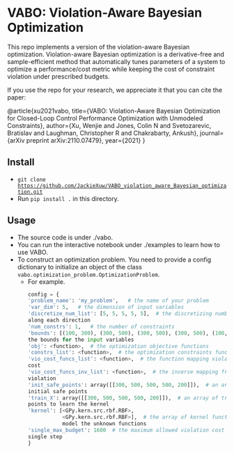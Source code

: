 # VABO: Violation-Aware Bayesian Optimization

This repo implements a version of the violation-aware Bayesian optimization.
Violation-aware Bayesian optimization is a derivative-free and sample-efficient method that
automatically tunes parameters of a system to optimize a performance/cost metric while keeping the cost of 
constraint violation under prescribed budgets.

If you use the repo for your research, we appreciate it that you can cite the paper:

@article{xu2021vabo,
  title={VABO: Violation-Aware Bayesian Optimization for Closed-Loop Control Performance Optimization with Unmodeled Constraints},
  author={Xu, Wenjie and Jones, Colin N and Svetozarevic, Bratislav and Laughman, Christopher R and Chakrabarty, Ankush},
  journal={arXiv preprint arXiv:2110.07479},
  year={2021}
}

## Install
* <code>git clone https://github.com/JackieXuw/VABO_violation_aware_Bayesian_optimization.git </code>
* Run <code>pip install .</code> in this directory. 

## Usage
* The source code is under ./vabo.
* You can run the interactive notebook under ./examples to learn how to use VABO.
* To construct an optimization problem. You need to provide a config dictionary
    to initialize an object of the class `vabo.optimization_problem.OptimizationProblem`. 
  * For example.
    ```python
    config = {
    'problem_name': 'my_problem',   # the name of your problem
    'var_dim': 5,   # the dimension of input variables
    'discretize_num_list': [5, 5, 5, 5, 5],  # the discretizing number you want
    along each direction
    'num_constrs': 1,   # the number of constraints
    'bounds': [(100, 300), (300, 500), (300, 500), (300, 500), (100, 200)],  #
    the bounds for the input variables
    'obj': <function>,  # the optimization objective functions
    'constrs_list': <function>,  # the optimization constraints functions
    'vio_cost_funcs_list': <function>,  # the function mapping violations to the
    cost
    'vio_cost_funcs_inv_list': <function>,  # the inverse mapping from cost to
    violation
    'init_safe_points': array([[300, 500, 500, 500, 200]]),  # an array of
    initial safe points
    'train_X': array([[300, 500, 500, 500, 200]]),  # an array of training
    points to learn the kernel
    'kernel': [<GPy.kern.src.rbf.RBF>,
               <GPy.kern.src.rbf.RBF>],  # the array of kernel functions to
               model the unknown functions
    'single_max_budget': 1600  # the maximum allowed violation cost in one
    single step
    }
    ```

